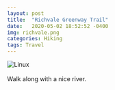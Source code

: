 ```yaml
---
layout: post
title:  "Richvale Greenway Trail"
date:   2020-05-02 18:52:52 -0400
img: richvale.png
categories: Hiking
tags: Travel
---
```


![Linux]({{site.baseurl}}/images/richvale.png)
<br>
<br>
Walk along with a nice river.
<br>
<br>
